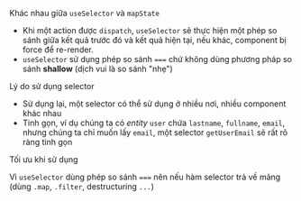 Khác nhau giữa `useSelector` và `mapState`

- Khi một action được `dispatch`, `useSelector` sẽ thực hiện một phép so sánh giữa kết quả trước đó và kết quả hiện tại, nếu khác, component bị force để re-render.
- `useSelector` sử dụng phép so sánh `===` chứ không dùng phương pháp so sánh **shallow** (dịch vui là so sánh "nhẹ")

Lý do sử dụng selector

- Sử dụng lại, một selector có thể sử dụng ở nhiều nơi, nhiều component khác nhau
- Tinh gọn, ví dụ chúng ta có *entity* `user`  chứa `lastname`, `fullname`, `email`, nhưng chúng ta chỉ muốn lấy `email`, một selector `getUserEmail` sẽ rất rõ ràng tinh gọn

Tối ưu khi sử dụng

Vì `useSelector` dùng phép so sánh `===` nên nếu hàm selector trả về mảng (dùng `.map`, `.filter`, destructuring `...`)